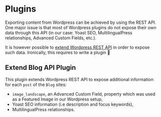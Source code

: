 # Plugins

Exporting content from Wordpress can be achieved by using the REST API. One major issue is that most of Wordpress plugins do not expose their own data through this API (in our case: Yoast SEO, MultilingualPress relationships, Advanced Custom Fields, etc.).

It is however possible to [extend Wordpress REST API][] in order to expose such data. Ironically, this requires to write a plugin :tada:

## Extend Blog API Plugin

This plugin extends Wordpress REST API to expose additional information for each `post` of the `Blog` sites:

* `image_landscape`, an Advanced Custom Field, property which was used as a Featured Image in our Wordpress setup,
* Yoast SEO information (i.e description and focus keywords),
* MultilingualPress relationships.

[node-wpapi]: https://github.com/WP-API/node-wpapi
[extend Wordpress REST API]: https://developer.wordpress.org/rest-api/extending-the-rest-api/
